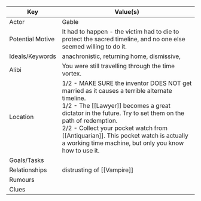 | Key              | Value(s)                                                                                                                                                                                                                                                                                                                                                 |
| ---------------- | -------------------------------------------------------------------------------------------------------------------------------------------------------------------------------------------------------------------------------------------------------------------------------------------------------------------------------------------------------- |
| Actor            | Gable                                                                                                                                                                                                                                                                                                                                                    |
| Potential Motive | It had to happen - the victim had to die to protect the sacred timeline, and no one else seemed willing to do it.                                                                                                                                                                                                                                        |
| Ideals/Keywords  | anachronistic, returning home, dismissive,                                                                                                                                                                                                                                                                                                               |
| Alibi            | You were still travelling through the time vortex.                                                                                                                                                                                                                                                                                                       |
| Location         | 1/2 - MAKE SURE the inventor DOES NOT get married as it causes a terrible alternate timeline.<br>1/2 - The [[Lawyer]] becomes a great dictator in the future. Try to set them on the path of redemption.<br>2/2 - Collect your pocket watch from [[Antiquarian]]. This pocket watch is actually a working time machine, but only you know how to use it. |
| Goals/Tasks      |                                                                                                                                                                                                                                                                                                                                                          |
| Relationships    | distrusting of [[Vampire]]<br>                                                                                                                                                                                                                                                                                                                           |
| Rumours          |                                                                                                                                                                                                                                                                                                                                                          |
| Clues            |                                                                                                            